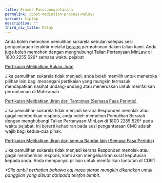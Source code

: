 ```yaml
---
title: Proses Pascapengantaraan
permalink: /post-mediation-process-malay/
variant: tiptap
description: ""
third_nav_title: Malay
---
```

<p>Anda boleh memohon&nbsp;pemulihan sukarela&nbsp;sebulan selepas sesi pengantaraan
terakhir melalui&nbsp;<a href="https://eservices.mlaw.gov.sg/cmc/mediatorsportal/direct-intake/" rel="noopener noreferrer nofollow" target="_blank"><u>borang</u></a> permohonan
dalam talian kami. Anda juga boleh memohon dengan menghubungi Talian Pertanyaan
MinLaw di 1800 2255 529* semasa waktu pejabat</p>
<p><u>Pertikaian Melibatkan Bukan Jiran</u>
</p>
<p>Jika pemulihan sukarela tidak menjadi, anda boleh memilih untuk meneroka
pilihan lain bagi menangani pertikaian yang mungkin termasuk mendapatkan
nasihat undang-undang atau meneruskan untuk memfailkan permohonan di Mahkamah.&nbsp;</p>
<p><u>Pertikaian Melibatkan Jiran dari Tampines (Semasa Fasa Perintis)</u>
</p>
<p>Jika pemulihan sukarela tidak menjadi kerana Responden menolak atau gagal
memberikan respons, anda boleh memohon Pemulihan Berarah dengan menghubungi
Talian Pertanyaan MinLaw di 1800 2255 529* pada waktu pejabat. Ini bererti
kehadiran pada sesi pengantaraan CMC adalah wajib bagi kedua-dua pihak.</p>
<p><u>Pertikaian Melibatkan Jiran dari semua Bandar lain (Semasa Fasa Perintis)</u>
</p>
<p>Jika pemulihan sukarela tidak menjadi kerana Responden menolak atau gagal
memberikan respons, kami akan mengeluarkan surat keputusan kepada anda.
Anda mempunyai pilihan untuk memfailkan tuntutan di CDRT.</p>
<p><em>*Sila ambil perhatian bahawa caj masa siaran mungkin dikenakan untuk panggilan yang dibuat daripada telefon bimbit.</em>
</p>